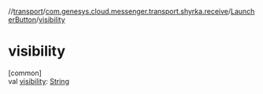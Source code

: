 //[transport](../../../index.md)/[com.genesys.cloud.messenger.transport.shyrka.receive](../index.md)/[LauncherButton](index.md)/[visibility](visibility.md)

# visibility

[common]\
val [visibility](visibility.md): [String](https://kotlinlang.org/api/latest/jvm/stdlib/kotlin/-string/index.html)
